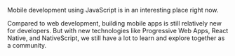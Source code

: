 Mobile development using JavaScript is in an interesting place right now. 

Compared to web development, building mobile apps is still relatively new for developers. But with new technologies like Progressive Web Apps, React Native, and NativeScript, we still have a lot to learn and explore together as a community.